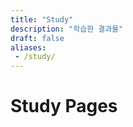 ```yaml
---
title: "Study"
description: "학습한 결과물"
draft: false
aliases:
 - /study/
---
```


# Study Pages